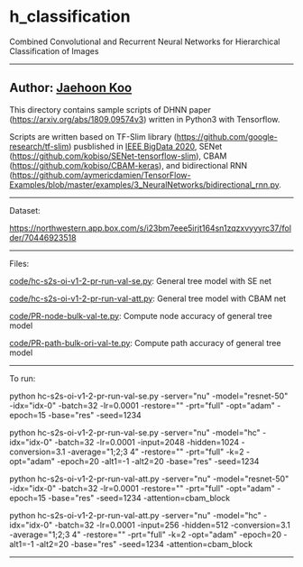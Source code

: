 # h_classification
Combined Convolutional and Recurrent Neural Networks for Hierarchical Classification of Images

---------------------------------------------------------------
Author: [Jaehoon Koo](https://www.linkedin.com/in/jaehoon-koo-bb384aa1/)
---------------------------------------------------------------
This directory contains sample scripts of DHNN paper (https://arxiv.org/abs/1809.09574v3) written in Python3 with Tensorflow.

Scripts are written based on TF-Slim library (https://github.com/google-research/tf-slim) pusblished in [IEEE BigData 2020](http://bigdataieee.org/BigData2020/AcceptedPapers.html), SENet (https://github.com/kobiso/SENet-tensorflow-slim), CBAM (https://github.com/kobiso/CBAM-keras), and bidirectional RNN (https://github.com/aymericdamien/TensorFlow-Examples/blob/master/examples/3_NeuralNetworks/bidirectional_rnn.py.

---------------------------------------------------------------
Dataset:

https://northwestern.app.box.com/s/i23bm7eee5irjt164sn1zqzxvyyyrc37/folder/70446923518

---------------------------------------------------------------
Files:

[code/hc-s2s-oi-v1-2-pr-run-val-se.py](https://github.com/jke513/h_classification/blob/master/code/hc-s2s-oi-v1-2-pr-run-val-se.py): General tree model with SE net

[code/hc-s2s-oi-v1-2-pr-run-val-att.py](https://github.com/jke513/h_classification/blob/master/code/hc-s2s-oi-v1-2-pr-run-val-att.py): General tree model with CBAM net

[code/PR-node-bulk-val-te.py](https://github.com/jke513/h_classification/blob/master/code/PR-node-bulk-val-te.py): Compute node accuracy of general tree model

[code/PR-path-bulk-ori-val-te.py](https://github.com/jke513/h_classification/blob/master/code/PR-path-bulk-ori-val-te.py): Compute path accuracy of general tree model

---------------------------------------------------------------
To run:

python hc-s2s-oi-v1-2-pr-run-val-se.py -server="nu" -model="resnet-50" -idx="idx-0" -batch=32 -lr=0.0001 -restore="" -prt="full" -opt="adam" -epoch=15 -base="res" -seed=1234

python hc-s2s-oi-v1-2-pr-run-val-se.py -server="nu" -model="hc" -idx="idx-0" -batch=32 -lr=0.0001 -input=2048 -hidden=1024 -conversion=3.1 -average="1;2;3 4" -restore="" -prt="full" -k=2 -opt="adam" -epoch=20 -alt1=-1 -alt2=20 -base="res" -seed=1234

python hc-s2s-oi-v1-2-pr-run-val-att.py -server="nu" -model="resnet-50" -idx="idx-0" -batch=32 -lr=0.0001 -restore="" -prt="full" -opt="adam" -epoch=15 -base="res" -seed=1234 -attention=cbam_block

python hc-s2s-oi-v1-2-pr-run-val-att.py -server="nu" -model="hc" -idx="idx-0" -batch=32 -lr=0.0001 -input=256 -hidden=512 -conversion=3.1 -average="1;2;3 4" -restore="" -prt="full" -k=2 -opt="adam" -epoch=20 -alt1=-1 -alt2=20 -base="res" -seed=1234 -attention=cbam_block
 
---------------------------------------------------------------
